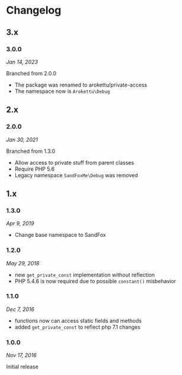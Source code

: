 # Changelog

## 3.x

### 3.0.0

*Jan 14, 2023*

Branched from 2.0.0

* The package was renamed to arokettu/private-access
* The namespace now is `Arokettu\Debug`

## 2.x

### 2.0.0

*Jan 30, 2021*

Branched from 1.3.0

* Allow access to private stuff from parent classes
* Require PHP 5.6
* Legacy namespace `SandFoxMe\Debug` was removed

## 1.x

### 1.3.0

*Apr 9, 2019*

* Change base namespace to SandFox

### 1.2.0

*May 29, 2018*

* new `get_private_const` implementation without reflection
* PHP 5.4.6 is now required due to possible `constant()` misbehavior

### 1.1.0

*Dec 7, 2016*

- functions now can access static fields and methods
- added `get_private_const` to reflect php 7.1 changes

### 1.0.0

*Nov 17, 2016*

Initial release

